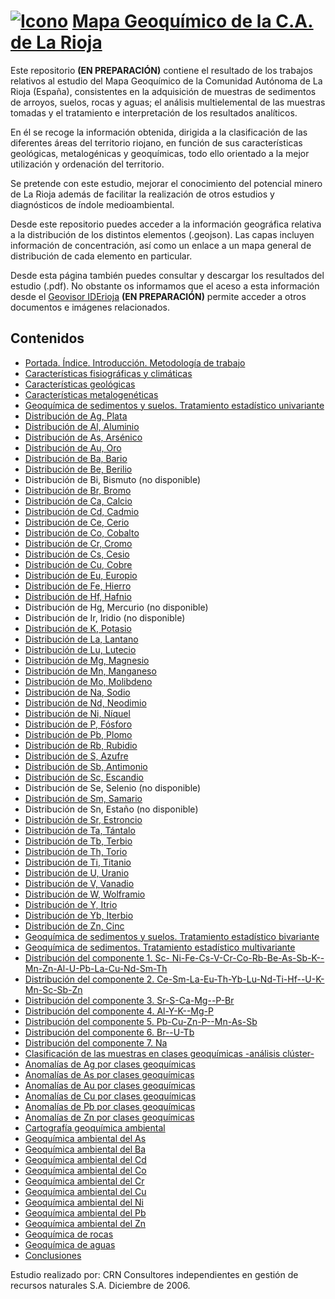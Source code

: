 # [![Icono](http://www.iderioja.larioja.org/imagenes/logo_iderioja_56x70.gif)](http://www.iderioja.org)     [Mapa Geoquímico de la C.A. de La Rioja](https://github.com/iderioja/mapa_geoquimico)

Este repositorio **(EN PREPARACIÓN)** contiene el resultado de los trabajos relativos al estudio del Mapa Geoquímico de la Comunidad Autónoma de La Rioja (España), consistentes en la adquisición de muestras de sedimentos de arroyos, suelos, rocas y aguas; el análisis multielemental de las muestras tomadas y el tratamiento e interpretación de los resultados analíticos.

En él se recoge la información obtenida, dirigida a la clasificación de las diferentes áreas del territorio riojano, en función de sus características geológicas, metalogénicas y geoquímicas, todo ello orientado a la mejor utilización y ordenación del territorio.

Se pretende con este estudio, mejorar el conocimiento del potencial minero de La Rioja además de facilitar la realización de otros estudios y diagnósticos de índole medioambiental.

Desde este repositorio puedes acceder a la información geográfica relativa a la distribución de los distintos elementos (.geojson). Las capas incluyen información de concentración, así como un enlace a un mapa general de distribución de cada elemento en particular.

Desde esta página también puedes consultar y descargar los resultados del estudio (.pdf). No obstante os informamos que el aceso a esta información desde el [Geovisor IDErioja](http://www.iderioja.larioja.org/geovisor) **(EN PREPARACIÓN)** permite acceder a otros documentos e imágenes relacionados.

## Contenidos

- [Portada. Índice. Introducción. Metodología de trabajo](http://www.larioja.org/npRioja/components/ged/tools/dlg/dlg_opendocument.jsp?Download=false&IdDoc=458862&IdGed=25264)
- [Características fisiográficas y climáticas](http://www.larioja.org/npRioja/components/ged/tools/dlg/dlg_opendocument.jsp?Download=false&IdDoc=458863&IdGed=25264)
- [Características geológicas](http://www.larioja.org/npRioja/components/ged/tools/dlg/dlg_opendocument.jsp?Download=false&IdDoc=458894&IdGed=25264)
- [Características metalogenéticas](http://www.larioja.org/npRioja/components/ged/tools/dlg/dlg_opendocument.jsp?Download=false&IdDoc=458895&IdGed=25264)
- [Geoquímica de sedimentos y suelos. Tratamiento estadístico univariante](http://www.larioja.org/npRioja/components/ged/tools/dlg/dlg_opendocument.jsp?Download=false&IdDoc=458896&IdGed=25264)
 - [Distribución de Ag, Plata](http://www.larioja.org/npRioja/components/ged/tools/dlg/dlg_opendocument.jsp?Download=false&IdDoc=458897&IdGed=25264)
 - [Distribución de Al, Aluminio](http://www.larioja.org/npRioja/components/ged/tools/dlg/dlg_opendocument.jsp?Download=false&IdDoc=458898&IdGed=25264)
 - [Distribución de As, Arsénico](http://www.larioja.org/npRioja/components/ged/tools/dlg/dlg_opendocument.jsp?Download=false&IdDoc=458899&IdGed=25264)
 - [Distribución de Au, Oro](http://www.larioja.org/npRioja/components/ged/tools/dlg/dlg_opendocument.jsp?Download=false&IdDoc=458900&IdGed=25264)
 - [Distribución de Ba, Bario](http://www.larioja.org/npRioja/components/ged/tools/dlg/dlg_opendocument.jsp?Download=false&IdDoc=458901&IdGed=25264)
 - [Distribución de Be, Berilio](http://www.larioja.org/npRioja/components/ged/tools/dlg/dlg_opendocument.jsp?Download=false&IdDoc=458902&IdGed=25264)
 - Distribución de Bi, Bismuto (no disponible)
 - [Distribución de Br, Bromo](http://www.larioja.org/npRioja/components/ged/tools/dlg/dlg_opendocument.jsp?Download=false&IdDoc=458903&IdGed=25264)
 - [Distribución de Ca, Calcio](http://www.larioja.org/npRioja/components/ged/tools/dlg/dlg_opendocument.jsp?Download=false&IdDoc=458904&IdGed=25264)
 - [Distribución de Cd, Cadmio](http://www.larioja.org/npRioja/components/ged/tools/dlg/dlg_opendocument.jsp?Download=false&IdDoc=458905&IdGed=25264)
 - [Distribución de Ce, Cerio](http://www.larioja.org/npRioja/components/ged/tools/dlg/dlg_opendocument.jsp?Download=false&IdDoc=458906&IdGed=25264)
 - [Distribución de Co, Cobalto](http://www.larioja.org/npRioja/components/ged/tools/dlg/dlg_opendocument.jsp?Download=false&IdDoc=458907&IdGed=25264)
 - [Distribución de Cr, Cromo](http://www.larioja.org/npRioja/components/ged/tools/dlg/dlg_opendocument.jsp?Download=false&IdDoc=458908&IdGed=25264)
 - [Distribución de Cs, Cesio](http://www.larioja.org/npRioja/components/ged/tools/dlg/dlg_opendocument.jsp?Download=false&IdDoc=458917&IdGed=25264)
 - [Distribución de Cu, Cobre](http://www.larioja.org/npRioja/components/ged/tools/dlg/dlg_opendocument.jsp?Download=false&IdDoc=458918&IdGed=25264)
 - [Distribución de Eu, Europio](http://www.larioja.org/npRioja/components/ged/tools/dlg/dlg_opendocument.jsp?Download=false&IdDoc=458919&IdGed=25264)
 - [Distribución de Fe, Hierro](http://www.larioja.org/npRioja/components/ged/tools/dlg/dlg_opendocument.jsp?Download=false&IdDoc=458920&IdGed=25264)
 - [Distribución de Hf, Hafnio](http://www.larioja.org/npRioja/components/ged/tools/dlg/dlg_opendocument.jsp?Download=false&IdDoc=458921&IdGed=25264)
 - Distribución de Hg, Mercurio (no disponible)
 - Distribución de Ir, Iridio (no disponible)
 - [Distribución de K, Potasio](http://www.larioja.org/npRioja/components/ged/tools/dlg/dlg_opendocument.jsp?Download=false&IdDoc=458922&IdGed=25264)
 - [Distribución de La, Lantano](http://www.larioja.org/npRioja/components/ged/tools/dlg/dlg_opendocument.jsp?Download=false&IdDoc=458923&IdGed=25264)
 - [Distribución de Lu, Lutecio](http://www.larioja.org/npRioja/components/ged/tools/dlg/dlg_opendocument.jsp?Download=false&IdDoc=458924&IdGed=25264)
 - [Distribución de Mg, Magnesio](http://www.larioja.org/npRioja/components/ged/tools/dlg/dlg_opendocument.jsp?Download=false&IdDoc=458925&IdGed=25264)
 - [Distribución de Mn, Manganeso](http://www.larioja.org/npRioja/components/ged/tools/dlg/dlg_opendocument.jsp?Download=false&IdDoc=458926&IdGed=25264)
 - [Distribución de Mo, Molibdeno](http://www.larioja.org/npRioja/components/ged/tools/dlg/dlg_opendocument.jsp?Download=false&IdDoc=458927&IdGed=25264)
 - [Distribución de Na, Sodio](http://www.larioja.org/npRioja/components/ged/tools/dlg/dlg_opendocument.jsp?Download=false&IdDoc=458928&IdGed=25264)
 - [Distribución de Nd, Neodimio](http://www.larioja.org/npRioja/components/ged/tools/dlg/dlg_opendocument.jsp?Download=false&IdDoc=458929&IdGed=25264)
 - [Distribución de Ni, Níquel](http://www.larioja.org/npRioja/components/ged/tools/dlg/dlg_opendocument.jsp?Download=false&IdDoc=458930&IdGed=25264)
 - [Distribución de P, Fósforo](http://www.larioja.org/npRioja/components/ged/tools/dlg/dlg_opendocument.jsp?Download=false&IdDoc=458931&IdGed=25264)
 - [Distribución de Pb, Plomo](http://www.larioja.org/npRioja/components/ged/tools/dlg/dlg_opendocument.jsp?Download=false&IdDoc=458932&IdGed=25264)
 - [Distribución de Rb, Rubidio](http://www.larioja.org/npRioja/components/ged/tools/dlg/dlg_opendocument.jsp?Download=false&IdDoc=458933&IdGed=25264)
 - [Distribución de S, Azufre](http://www.larioja.org/npRioja/components/ged/tools/dlg/dlg_opendocument.jsp?Download=false&IdDoc=458934&IdGed=25264)
 - [Distribución de Sb, Antimonio](http://www.larioja.org/npRioja/components/ged/tools/dlg/dlg_opendocument.jsp?Download=false&IdDoc=458935&IdGed=25264)
 - [Distribución de Sc, Escandio](http://www.larioja.org/npRioja/components/ged/tools/dlg/dlg_opendocument.jsp?Download=false&IdDoc=458936&IdGed=25264)
 - Distribución de Se, Selenio (no disponible)
 - [Distribución de Sm, Samario](http://www.larioja.org/npRioja/components/ged/tools/dlg/dlg_opendocument.jsp?Download=false&IdDoc=458937&IdGed=25264)
 - Distribución de Sn, Estaño (no disponible)
 - [Distribución de Sr, Estroncio](http://www.larioja.org/npRioja/components/ged/tools/dlg/dlg_opendocument.jsp?Download=false&IdDoc=458938&IdGed=25264)
 - [Distribución de Ta, Tántalo](http://www.larioja.org/npRioja/components/ged/tools/dlg/dlg_opendocument.jsp?Download=false&IdDoc=458939&IdGed=25264)
 - [Distribución de Tb, Terbio](http://www.larioja.org/npRioja/components/ged/tools/dlg/dlg_opendocument.jsp?Download=false&IdDoc=458940&IdGed=25264)
 - [Distribución de Th, Torio](http://www.larioja.org/npRioja/components/ged/tools/dlg/dlg_opendocument.jsp?Download=false&IdDoc=458941&IdGed=25264)
 - [Distribución de Ti, Titanio](http://www.larioja.org/npRioja/components/ged/tools/dlg/dlg_opendocument.jsp?Download=false&IdDoc=458942&IdGed=25264)
 - [Distribución de U, Uranio](http://www.larioja.org/npRioja/components/ged/tools/dlg/dlg_opendocument.jsp?Download=false&IdDoc=458943&IdGed=25264)
 - [Distribución de V, Vanadio](http://www.larioja.org/npRioja/components/ged/tools/dlg/dlg_opendocument.jsp?Download=false&IdDoc=458944&IdGed=25264)
 - [Distribución de W, Wolframio](http://www.larioja.org/npRioja/components/ged/tools/dlg/dlg_opendocument.jsp?Download=false&IdDoc=458945&IdGed=25264)
 - [Distribución de Y, Itrio](http://www.larioja.org/npRioja/components/ged/tools/dlg/dlg_opendocument.jsp?Download=false&IdDoc=458946&IdGed=25264)
 - [Distribución de Yb, Iterbio](http://www.larioja.org/npRioja/components/ged/tools/dlg/dlg_opendocument.jsp?Download=false&IdDoc=458947&IdGed=25264)
 - [Distribución de Zn, Cinc](http://www.larioja.org/npRioja/components/ged/tools/dlg/dlg_opendocument.jsp?Download=false&IdDoc=458948&IdGed=25264)
- [Geoquímica de sedimentos y suelos. Tratamiento estadístico bivariante](http://www.larioja.org/npRioja/components/ged/tools/dlg/dlg_opendocument.jsp?Download=false&IdDoc=458949&IdGed=25264)
- [Geoquímica de sedimentos. Tratamiento estadístico multivariante](http://www.larioja.org/npRioja/components/ged/tools/dlg/dlg_opendocument.jsp?Download=false&IdDoc=458950&IdGed=25264)
 - [Distribución del componente 1. Sc- Ni-Fe-Cs-V-Cr-Co-Rb-Be-As-Sb-K--Mn-Zn-Al-U-Pb-La-Cu-Nd-Sm-Th](http://www.larioja.org/npRioja/components/ged/tools/dlg/dlg_opendocument.jsp?Download=false&IdDoc=458951&IdGed=25264)
 - [Distribución del componente 2. Ce-Sm-La-Eu-Th-Yb-Lu-Nd-Ti-Hf--U-K-Mn-Sc-Sb-Zn](http://www.larioja.org/npRioja/components/ged/tools/dlg/dlg_opendocument.jsp?Download=false&IdDoc=458952&IdGed=25264)
 - [Distribución del componente 3. Sr-S-Ca-Mg--P-Br](http://www.larioja.org/npRioja/components/ged/tools/dlg/dlg_opendocument.jsp?Download=false&IdDoc=458953&IdGed=25264)
 - [Distribución del componente 4. Al-Y-K--Mg-P](http://www.larioja.org/npRioja/components/ged/tools/dlg/dlg_opendocument.jsp?Download=false&IdDoc=458954&IdGed=25264)
 - [Distribución del componente 5. Pb-Cu-Zn-P--Mn-As-Sb](http://www.larioja.org/npRioja/components/ged/tools/dlg/dlg_opendocument.jsp?Download=false&IdDoc=458955&IdGed=25264)
 - [Distribución del componente 6. Br--U-Tb](http://www.larioja.org/npRioja/components/ged/tools/dlg/dlg_opendocument.jsp?Download=false&IdDoc=458956&IdGed=25264)
 - [Distribución del componente 7. Na](http://www.larioja.org/npRioja/components/ged/tools/dlg/dlg_opendocument.jsp?Download=false&IdDoc=458957&IdGed=25264)
- [Clasificación de las muestras en clases geoquímicas -análisis clúster-](http://www.larioja.org/npRioja/components/ged/tools/dlg/dlg_opendocument.jsp?Download=false&IdDoc=458958&IdGed=25264)
 - [Anomalías de Ag por clases geoquímicas](http://www.larioja.org/npRioja/components/ged/tools/dlg/dlg_opendocument.jsp?Download=false&IdDoc=458959&IdGed=25264)
 - [Anomalías de As por clases geoquímicas](http://www.larioja.org/npRioja/components/ged/tools/dlg/dlg_opendocument.jsp?Download=false&IdDoc=458960&IdGed=25264)
 - [Anomalías de Au por clases geoquímicas](http://www.larioja.org/npRioja/components/ged/tools/dlg/dlg_opendocument.jsp?Download=false&IdDoc=458961&IdGed=25264)
 - [Anomalías de Cu por clases geoquímicas](http://www.larioja.org/npRioja/components/ged/tools/dlg/dlg_opendocument.jsp?Download=false&IdDoc=458962&IdGed=25264)
 - [Anomalías de Pb por clases geoquímicas](http://www.larioja.org/npRioja/components/ged/tools/dlg/dlg_opendocument.jsp?Download=false&IdDoc=458963&IdGed=25264)
 - [Anomalías de Zn por clases geoquímicas](http://www.larioja.org/npRioja/components/ged/tools/dlg/dlg_opendocument.jsp?Download=false&IdDoc=458964&IdGed=25264)
- [Cartografía geoquímica ambiental](http://www.larioja.org/npRioja/components/ged/tools/dlg/dlg_opendocument.jsp?Download=false&IdDoc=458965&IdGed=25264)
 - [Geoquímica ambiental del As](http://www.larioja.org/npRioja/components/ged/tools/dlg/dlg_opendocument.jsp?Download=false&IdDoc=458966&IdGed=25264)
 - [Geoquímica ambiental del Ba](http://www.larioja.org/npRioja/components/ged/tools/dlg/dlg_opendocument.jsp?Download=false&IdDoc=458967&IdGed=25264)
 - [Geoquímica ambiental del Cd](http://www.larioja.org/npRioja/components/ged/tools/dlg/dlg_opendocument.jsp?Download=false&IdDoc=458968&IdGed=25264)
 - [Geoquímica ambiental del Co](http://www.larioja.org/npRioja/components/ged/tools/dlg/dlg_opendocument.jsp?Download=false&IdDoc=458969&IdGed=25264)
 - [Geoquímica ambiental del Cr](http://www.larioja.org/npRioja/components/ged/tools/dlg/dlg_opendocument.jsp?Download=false&IdDoc=458970&IdGed=25264)
 - [Geoquímica ambiental del Cu](http://www.larioja.org/npRioja/components/ged/tools/dlg/dlg_opendocument.jsp?Download=false&IdDoc=458971&IdGed=25264)
 - [Geoquímica ambiental del Ni](http://www.larioja.org/npRioja/components/ged/tools/dlg/dlg_opendocument.jsp?Download=false&IdDoc=458972&IdGed=25264)
 - [Geoquímica ambiental del Pb](http://www.larioja.org/npRioja/components/ged/tools/dlg/dlg_opendocument.jsp?Download=false&IdDoc=458973&IdGed=25264)
 - [Geoquímica ambiental del Zn](http://www.larioja.org/npRioja/components/ged/tools/dlg/dlg_opendocument.jsp?Download=false&IdDoc=458974&IdGed=25264)
- [Geoquímica de rocas](http://www.larioja.org/npRioja/components/ged/tools/dlg/dlg_opendocument.jsp?Download=false&IdDoc=458975&IdGed=25264)
- [Geoquímica de aguas](http://www.larioja.org/npRioja/components/ged/tools/dlg/dlg_opendocument.jsp?Download=false&IdDoc=458976&IdGed=25264)
- [Conclusiones](http://www.larioja.org/npRioja/components/ged/tools/dlg/dlg_opendocument.jsp?Download=false&IdDoc=458977&IdGed=25264)


Estudio realizado por: CRN Consultores independientes en gestión de recursos naturales S.A. Diciembre de 2006.
